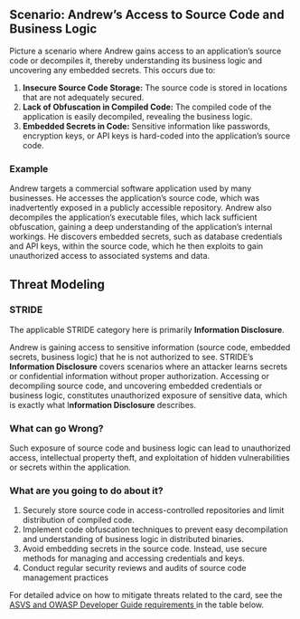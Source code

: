 ## Scenario: Andrew’s Access to Source Code and Business Logic

Picture a scenario where Andrew gains access to an application’s source code or decompiles it, thereby understanding its business logic and uncovering any embedded secrets. This occurs due to:

1. **Insecure Source Code Storage:** The source code is stored in locations that are not adequately secured.
2. **Lack of Obfuscation in Compiled Code:** The compiled code of the application is easily decompiled, revealing the business logic.
3. **Embedded Secrets in Code:** Sensitive information like passwords, encryption keys, or API keys is hard-coded into the application’s source code.

### Example

Andrew targets a commercial software application used by many businesses. He accesses the application’s source code, which was inadvertently exposed in a publicly accessible repository. Andrew also decompiles the application’s executable files, which lack sufficient obfuscation, gaining a deep understanding of the application’s internal workings. He discovers embedded secrets, such as database credentials and API keys, within the source code, which he then exploits to gain unauthorized access to associated systems and data.

## Threat Modeling

### STRIDE

The applicable STRIDE category here is primarily **Information Disclosure**.

Andrew is gaining access to sensitive information (source code, embedded secrets, business logic) that he is not authorized to see.
STRIDE’s **Information Disclosure** covers scenarios where an attacker learns secrets or confidential information without proper authorization.
Accessing or decompiling source code, and uncovering embedded credentials or business logic, constitutes unauthorized exposure of sensitive data, which is exactly what I**nformation Disclosure** describes.

### What can go Wrong?

Such exposure of source code and business logic can lead to unauthorized access, intellectual property theft, and exploitation of hidden vulnerabilities or secrets within the application.

### What are you going to do about it?

1. Securely store source code in access-controlled repositories and limit distribution of compiled code.
2. Implement code obfuscation techniques to prevent easy decompilation and understanding of business logic in distributed binaries. 
3. Avoid embedding secrets in the source code. Instead, use secure methods for managing and accessing credentials and keys.
4. Conduct regular security reviews and audits of source code management practices

For detailed advice on how to mitigate threats related to the card, see the [ASVS and OWASP Developer Guide requirements ](#mapping 'ASVS and OWASP Developer Guide requirements [internal]') in the table below.
